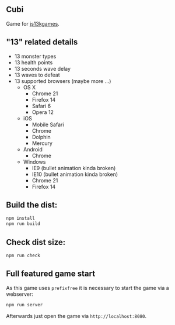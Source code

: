 ## Cubi
Game for [js13kgames](http://js13kgames.com/).

## "13" related details
- 13 monster types
- 13 health points
- 13 seconds wave delay
- 13 waves to defeat
- 13 supported browsers (maybe more ...)
  - OS X
    - Chrome 21
    - Firefox 14
    - Safari 6
    - Opera 12
  - iOS
    - Mobile Safari
    - Chrome
    - Dolphin
    - Mercury
  - Android
    - Chrome
  - Windows
    - IE9 (bullet animation kinda broken)
    - IE10 (bullet animation kinda broken)
    - Chrome 21
    - Firefox 14

## Build the dist:
```js
npm install
npm run build
```

## Check dist size:

```js
npm run check
```

## Full featured game start

As this game uses `prefixfree` it is necessary to start the game via a webserver:

```js
npm run server
```

Afterwards just open the game via `http://localhost:8080`.
